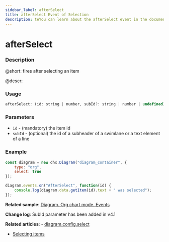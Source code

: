 ```yaml
---
sidebar_label: afterSelect
title: afterSelect Event of Selection
description: teYou can learn about the afterSelect event in the documentation of the DHTMLX JavaScript Diagram library. Browse developer guides and API reference, try out code examples and live demos, and download a free 30-day evaluation version of DHTMLX Diagram.xt
---
```


# afterSelect

### Description

@short: fires after selecting an item

@descr:

### Usage

~~~js
afterSelect: (id: string | number, subId?: string | number | undefined) => void;
~~~

### Parameters

- `id` - (mandatory) the item id
- `subId` - (optional) the id of a subheader of a swimlane or a text element of a line

### Example

~~~js
const diagram = new dhx.Diagram("diagram_container", { 
    type: "org", 
    select: true        
});

diagram.events.on("AfterSelect", function(id) {
	console.log(diagram.data.getItem(id).text + " was selected");
});
~~~

**Related sample**: [Diagram. Org chart mode. Events](https://snippet.dhtmlx.com/l38pct7c)

**Change log**: SubId parameter has been added in v4.1

**Related articles**:  - [diagram.config.select](../../../api/diagram/select_property/)
- [Selecting items](../../../guides/manipulating_items/#selecting-items)

